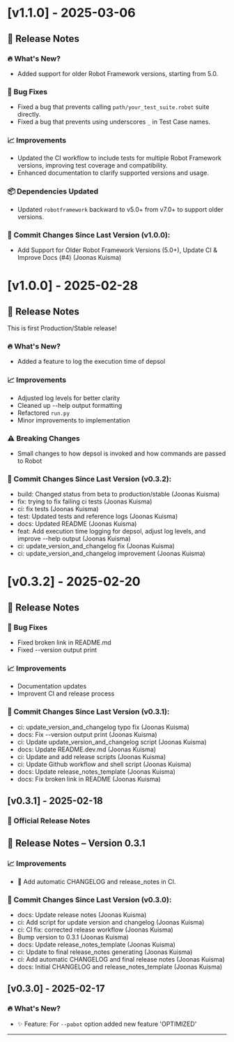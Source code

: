 # [v1.1.0] - 2025-03-06

## 🚀 Release Notes

### 🔥 What's New?
- Added support for older Robot Framework versions, starting from 5.0.

### 🐞 Bug Fixes
- Fixed a bug that prevents calling `path/your_test_suite.robot` suite directly.
- Fixed a bug that prevents using underscores `_` in Test Case names.

### 📈 Improvements
- Updated the CI workflow to include tests for multiple Robot Framework versions, improving test coverage and compatibility.
- Enhanced documentation to clarify supported versions and usage.

### 📦 Dependencies Updated
- Updated `robotframework` backward to v5.0+ from v7.0+ to support older versions.

### 🔄 Commit Changes Since Last Version (v1.0.0):
- Add Support for Older Robot Framework Versions (5.0+), Update CI & Improve Docs (#4) (Joonas Kuisma)

# [v1.0.0] - 2025-02-28

## 🚀 Release Notes

This is first Production/Stable release!

### 🔥 What's New?
- Added a feature to log the execution time of depsol

### 📈 Improvements
- Adjusted log levels for better clarity
- Cleaned up --help output formatting
- Refactored `run.py`
- Minor improvements to implementation

### ⚠️ Breaking Changes
- Small changes to how depsol is invoked and how commands are passed to Robot

### 🔄 Commit Changes Since Last Version (v0.3.2):
- build: Changed status from beta to production/stable (Joonas Kuisma)
- fix: trying to fix failing ci tests (Joonas Kuisma)
- ci: fix tests (Joonas Kuisma)
- test: Updated tests and reference logs (Joonas Kuisma)
- docs: Updated README (Joonas Kuisma)
- feat: Add execution time logging for depsol, adjust log levels, and improve --help output (Joonas Kuisma)
- ci: update_version_and_changelog fix (Joonas Kuisma)
- ci: update_version_and_changelog improvement (Joonas Kuisma)

# [v0.3.2] - 2025-02-20

## 🚀 Release Notes

### 🐞 Bug Fixes
- Fixed broken link in README.md
- Fixed --version output print

### 📈 Improvements
- Documentation updates
- Improvent CI and release process

### 🔄 Commit Changes Since Last Version (v0.3.1):
- ci: update_version_and_changelog typo fix (Joonas Kuisma)
- docs: Fix --version output print (Joonas Kuisma)
- ci: Update update_version_and_changelog script (Joonas Kuisma)
- docs: Update README.dev.md (Joonas Kuisma)
- ci: Update and add release scripts (Joonas Kuisma)
- ci: Update Github workflow and shell script (Joonas Kuisma)
- docs: Update release_notes_template (Joonas Kuisma)
- docs: Fix broken link in README (Joonas Kuisma)

## [v0.3.1] - 2025-02-18

### 📜 Official Release Notes

## 🚀 Release Notes – Version 0.3.1

### 📈 Improvements
- 🚀 Add automatic CHANGELOG and release_notes in CI.

### 🔄 Commit Changes Since Last Version (v0.3.0):
- docs: Update release notes (Joonas Kuisma)
- ci: Add script for update version and changelog (Joonas Kuisma)
- ci: CI fix: corrected release workflow (Joonas Kuisma)
- Bump version to 0.3.1 (Joonas Kuisma)
- docs: Update release_notes_template (Joonas Kuisma)
- ci: Update to final release_notes generating (Joonas Kuisma)
- ci: Add automatic CHANGELOG and final release notes (Joonas Kuisma)
- docs: Initial CHANGELOG and release_notes_template (Joonas Kuisma)

## [v0.3.0] - 2025-02-17

### 🔥 What's New?
- ✨ Feature: For `--pabot` option added new feature 'OPTIMIZED'

---